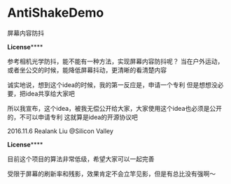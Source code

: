 # AntiShakeDemo
屏幕内容防抖

************License****************

参考相机光学防抖，能不能有一种方法，实现屏幕内容防抖呢？
当在户外运动，或者坐公交的时候，能降低屏幕抖动，更清晰的看清楚内容

诚实地说，想到这个idea的时候，我的第一反应是，申请一个专利
但是想想没必要，把idea共享给大家吧

所以我宣布，这个idea，被我无偿公开给大家，大家使用这个idea也必须是公开的，不可以申请专利
这就算是idea的开源协议吧

2016.11.6
Realank Liu
@Silicon Valley

************License****************

目前这个项目的算法非常低级，希望大家可以一起完善

受限于屏幕的刷新率和残影，效果肯定不会立竿见影，但是有总比没有强啊～

